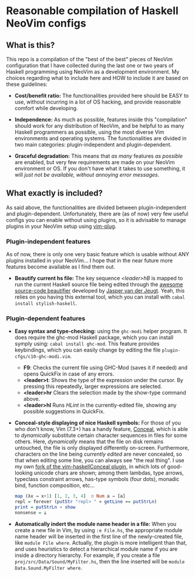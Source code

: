 Reasonable compilation of Haskell NeoVim configs
================================================

What is this?
-------------

This repo is a compilation of the "best of the best" pieces of NeoVim configuration that I have
collected during the last one or two years of Haskell programming using NeoVim as a development
environment. My choices regarding what to include here and HOW to include it are based on these
guidelines:

  * **Cost/benefit ratio:** The functionalities provided here should be EASY to use, without
    incurring in a lot of OS hacking, and provide reasonable comfort while developing.

  * **Independence:** As much as possible, features inside this "compilation" should work for any
    distribution of NeoVim, and be helpful to as many Haskell programmers as possible, using the
    most diverse Vim environments and operating systems. The functionalities are divided in two
    main categories: plugin-independent and plugin-dependent.

  * **Graceful degradation:** This means that _as many_ features _as possible_ are enabled, but
    very few requirements are made on your NeoVim environment or OS. If you don't have what it takes
    to use something, it will _just not be available, without annoying error messages_.


What exactly is included?
-------------------------

As said above, the functionalities are divided between plugin-independent and plugin-dependent.
Unfortunately, there are (as of now) very few useful configs you can enable without using plugins,
so it is advisable to manage plugins in your NeoVim setup using [vim-plug](https://github.com/junegunn/vim-plug).

### Plugin-independent features ###
As of now, there is only one very basic feature which is usable without ANY plugins installed
in your NeoVim... I hope that in the near future more features become available as I find them out.

  * **Beautify current hs file:** The key sequence _\<leader\>hB_ is mapped to run the current
    Haskell source file being edited through the
    [awesome source-code beautifier](https://github.com/jaspervdj/stylish-haskell) developed by
    [Jasper van der Jeugt](http://jaspervdj.be). Yeah, this relies on you having this external
    tool, which you can install with `cabal install stylish-haskell`.


### Plugin-dependent features ###

  * **Easy syntax and type-checking:** using the `ghc-modi` helper program.
    It does require the ghc-mod Haskell package, which you can install symply using: `cabal install ghc-mod`.
    This feature provides keybindings, which you can easily change by editing the file `plugin-cfgs/c10-ghc-modi.vim`.

    + **F9**: Checks the current file using GHC-Mod (saves it if needed) and opens QuickFix in case of any errors.
    + **\<leader\>t**: Shows the type of the expression under the cursor.
      By pressing this repeatedly, larger expressions are selected.
    + **\<leader\>hr** Clears the selection made by the show-type command above.
    + **\<leader\>hl** Runs _HLint_ in the currently-edited file, showing any possible suggestions in QuickFix.

  * **Conceal-style displaying of nice Haskell symbols:** For those of you who don't know, Vim (7.3+)
    has a handy feature, [Conceal](http://vimdoc.sourceforge.net/htmldoc/version7.html#new-conceal),
    which is able to _dynamically_ substitute certain character sequences in files for some others.
    Here, _dynamically_ means that the file on disk remains untouched, the file is only displayed
    differently on-screen. Furthermore, characters on the line being _currently edited_ are never
    concealed, so that when editing some line, you can always see "the real thing". I use my own
    [fork of the vim-haskellConceal plugin](https://github.com/joaopizani/vim-haskellConceal), in
    which lots of good-looking unicode chars are shown; among them lambdas, type arrows, typeclass
    constraint arrows, has-type symbols (four dots), monadic bind, function composition, etc...
    ```haskell
    map (λx → x+1) [1, 2, 3, 4]  ∷ Num a ⇒ [a]
    repl = forever (putStr "repl> " » getLine »= putStrLn)
    print = putStrLn ∘ show
    nonsense = ⊥
    ```

  * **Automatically indert the module name header in a file:** When you create a new file in Vim, by
    using `:e File.hs`, the appropriate module name header will be inserted in the first line of the
    newly-created file, like `module File where`. Actually, the plugin is more intelligent than
    that, and uses heuristics to detect a hierarchical module name if you are inside a directory
    hierarchy. For example, if you create a file `proj/src/Data/Sound/MyFilter.hs`, then the line
    inserted will be `module Data.Sound.MyFilter where`.

